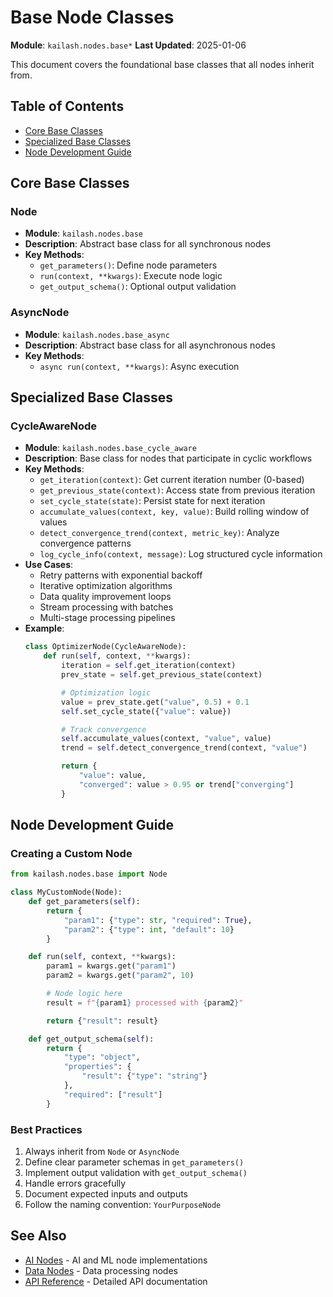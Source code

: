 # Base Node Classes

**Module**: `kailash.nodes.base*`
**Last Updated**: 2025-01-06

This document covers the foundational base classes that all nodes inherit from.

## Table of Contents
- [Core Base Classes](#core-base-classes)
- [Specialized Base Classes](#specialized-base-classes)
- [Node Development Guide](#node-development-guide)

## Core Base Classes

### Node
- **Module**: `kailash.nodes.base`
- **Description**: Abstract base class for all synchronous nodes
- **Key Methods**:
  - `get_parameters()`: Define node parameters
  - `run(context, **kwargs)`: Execute node logic
  - `get_output_schema()`: Optional output validation

### AsyncNode
- **Module**: `kailash.nodes.base_async`
- **Description**: Abstract base class for all asynchronous nodes
- **Key Methods**:
  - `async run(context, **kwargs)`: Async execution

## Specialized Base Classes

### CycleAwareNode
- **Module**: `kailash.nodes.base_cycle_aware`
- **Description**: Base class for nodes that participate in cyclic workflows
- **Key Methods**:
  - `get_iteration(context)`: Get current iteration number (0-based)
  - `get_previous_state(context)`: Access state from previous iteration
  - `set_cycle_state(state)`: Persist state for next iteration
  - `accumulate_values(context, key, value)`: Build rolling window of values
  - `detect_convergence_trend(context, metric_key)`: Analyze convergence patterns
  - `log_cycle_info(context, message)`: Log structured cycle information
- **Use Cases**:
  - Retry patterns with exponential backoff
  - Iterative optimization algorithms
  - Data quality improvement loops
  - Stream processing with batches
  - Multi-stage processing pipelines
- **Example**:
  ```python
  class OptimizerNode(CycleAwareNode):
      def run(self, context, **kwargs):
          iteration = self.get_iteration(context)
          prev_state = self.get_previous_state(context)

          # Optimization logic
          value = prev_state.get("value", 0.5) + 0.1
          self.set_cycle_state({"value": value})

          # Track convergence
          self.accumulate_values(context, "value", value)
          trend = self.detect_convergence_trend(context, "value")

          return {
              "value": value,
              "converged": value > 0.95 or trend["converging"]
          }
  ```

## Node Development Guide

### Creating a Custom Node
```python
from kailash.nodes.base import Node

class MyCustomNode(Node):
    def get_parameters(self):
        return {
            "param1": {"type": str, "required": True},
            "param2": {"type": int, "default": 10}
        }

    def run(self, context, **kwargs):
        param1 = kwargs.get("param1")
        param2 = kwargs.get("param2", 10)

        # Node logic here
        result = f"{param1} processed with {param2}"

        return {"result": result}

    def get_output_schema(self):
        return {
            "type": "object",
            "properties": {
                "result": {"type": "string"}
            },
            "required": ["result"]
        }
```

### Best Practices
1. Always inherit from `Node` or `AsyncNode`
2. Define clear parameter schemas in `get_parameters()`
3. Implement output validation with `get_output_schema()`
4. Handle errors gracefully
5. Document expected inputs and outputs
6. Follow the naming convention: `YourPurposeNode`

## See Also
- [AI Nodes](02-ai-nodes.md) - AI and ML node implementations
- [Data Nodes](03-data-nodes.md) - Data processing nodes
- [API Reference](../api/03-nodes-base.yaml) - Detailed API documentation
